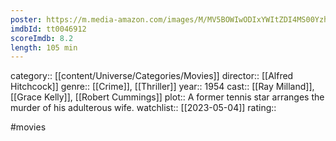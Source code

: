 ```yaml
---
poster: https://m.media-amazon.com/images/M/MV5BOWIwODIxYWItZDI4MS00YzhhLWE3MmYtMzlhZDIwOTMzZmE5L2ltYWdlXkEyXkFqcGdeQXVyNjc1NTYyMjg@._V1_SX300.jpg
imdbId: tt0046912
scoreImdb: 8.2
length: 105 min
---
```


category:: [[content/Universe/Categories/Movies]]
director:: [[Alfred Hitchcock]]
genre:: [[Crime]], [[Thriller]]
year:: 1954
cast:: [[Ray Milland]], [[Grace Kelly]], [[Robert Cummings]]
plot:: A former tennis star arranges the murder of his adulterous wife.
watchlist:: [[2023-05-04]]
rating::

#movies 

